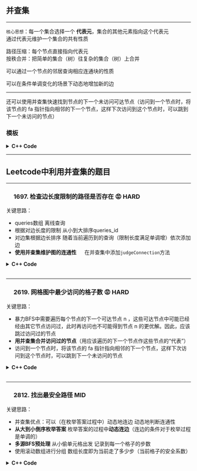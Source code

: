 ## 并查集
---
`核心思想`：每一个集合选择一个 **代表元**，集合的其他元素指向这个代表元  
通过代表元维护一个集合的共有性质  

路径压缩：每个节点直接指向代表元  
按秩合并：把简单的集合（树）往复杂的集合（树）上合并  

可以通过一个节点的邻居查询相应连通块的性质  

可以在条件单调变化的场景下动态地增加新的边  

---
还可以使用并查集快速找到节点的下一个未访问可达节点（访问到一个节点时，将该节点的 fa 指针指向相邻的下一个节点，这样下次访问到这个节点时，可以跳到下一个未访问的节点）  

### **模板**
<details>
<summary> <b> C++ Code</b> </summary>

``` c++
class UnionFind {
public:
    vector<int> father; // 代表元
    vector<int> size; // 秩
    int n; // 节点数
    int comp_cnt; // 集合数

    UnionFind(int _n) : n(_n), comp_cnt(_n), father(_n), size(_n, 1){
        iota(father.begin(), father.end(), 0);
    }
    int find(int x) // 更新并返回father[x]
    {
        if(x != father[x])
            father[x] = find(father[x]);
        return father[x];
    }
    bool unite(int x, int y)
    {
        x = find(x);
        y = find(y);
        cout<<"unite "<<x<<" "<<y<<endl;
        if(x == y)
            return false;
        if(size[x] < size[y])
            swap(x, y);
        father[y] = x;
        size[x] += size[y];
        comp_cnt--;
        return true;
    }
};
```
</details>

---
## Leetcode中利用并查集的题目

---
### &emsp; 1697. 检查边长度限制的路径是否存在 :rage: HARD
关键思路：
- queries数组 离线查询
- 根据对边长度的限制 从小到大排序queries_id
- 对边集根据边长排序 随着当前遍历到的查询（限制长度满足单调增）依次添加边
- <b>使用并查集维护图的连通性</b> &emsp; 在并查集中添加`judgeConnection`方法

<details> 
<summary> <b>C++ Code</b> </summary>

```c++
class UnionFind {
public:
    vector<int> father; // 代表元
    vector<int> size; // 秩
    int n; // 节点树
    int comp_cnt; // 集合数

    UnionFind(int _n) : n(_n), comp_cnt(_n), father(_n), size(_n, 1){
        iota(father.begin(), father.end(), 0);
    }
    int find(int x) // 更新并返回father[x]
    {
        if(x != father[x])
            father[x] = find(father[x]);
        return father[x];
    }
    bool unite(int x, int y)
    {
        x = find(x);
        y = find(y);
        cout<<"unite "<<x<<" "<<y<<endl;
        if(x == y)
            return false;
        if(size[x] < size[y])
            swap(x, y);
        father[y] = x;
        size[x] += size[y];
        comp_cnt--;
        return true;
    }
    bool judgeConnection(int x, int y) // 使用并查集判断连通性
    {
        x = find(x);
        y = find(y);
        return x == y;
    }
};
class Solution {
public:
    vector<bool> distanceLimitedPathsExist(int n, vector<vector<int>>& edgeList, vector<vector<int>>& queries) {
        vector<int> q_id(queries.size());
        iota(q_id.begin(), q_id.end(), 0);
        // 对queries的id依limit增序排序
        sort(q_id.begin(), q_id.end(), [&](int i, int j){
            return queries[i][2] < queries[j][2];
        });

        // 将edgeList依dis增序排序
        sort(edgeList.begin(), edgeList.end(), [](const auto& e1, const auto& e2){
            return e1[2] < e2[2];
        });

        UnionFind uf(n);
        int i = 0; // edgeList的指针
        vector<bool> ans(queries.size());
        for(int query : q_id)
        {
            while(i < edgeList.size() && edgeList[i][2] < queries[query][2]) // 根据当前query 添加满足条件的边 连接图
            {
                uf.unite(edgeList[i][0], edgeList[i][1]);
                i++;
            }
            ans[query] = uf.judgeConnection(queries[query][0], queries[query][1]);
        }
        return ans;
    }
};
```
</details>
<br>

---
### &emsp; 2619. 网格图中最少访问的格子数 :rage: HARD
关键思路：
- 暴力BFS中需要遍历每个节点的下一个可达节点 n ，这些可达节点中可能已经经由其它节点访问过，此时再访问也不可能得到节点 n 的更优解。因此，应该跳过访问过的节点
- <b>用并查集合并访问过的节点</b>（用应该遍历的下一个节点作这些节点的“代表”）
- 访问到一个节点时，将该节点的 fa 指针指向相邻的下一个节点，这样下次访问到这个节点时，可以跳到下一个未访问的节点

<details> 
<summary> <b>C++ Code</b> </summary>

```c++
class Solution {
public:
    using Node = tuple<int, int, int>; //step x y

    int find(vector<int>& fa, int x)
    {
        return x == fa[x] ? x : fa[x] = find(fa, fa[x]);
    }
    void merge(vector<int>& fa, int x) // 标记fa[x]指向下一节点
    {
        fa[x] = x + 1;
    }

    int minimumVisitedCells(vector<vector<int>>& grid) {
        int m = grid.size(), n = grid[0].size();

        vector<vector<int>> row_fas(m, vector<int>(n+1));
        for(int i = 0; i < m; i++)
        {
            iota(row_fas[i].begin(), row_fas[i].end(), 0); // 从0开始递增填充
        }
        vector<vector<int>> col_fas(n, vector<int>(m+1));
        for(int i = 0; i < n; i++)
        {
            iota(col_fas[i].begin(), col_fas[i].end(), 0);
        }

        queue<Node> q;
        q.emplace(1, 0, 0);

        while(!q.empty())
        {
            auto[d, x, y] = q.front();
            q.pop();
            if(x == m-1 && y == n-1)
                return d;

            int g = grid[x][y];
            
            // 使用find遍历下一访问节点
            // right
            for(int ny = find(row_fas[x], y + 1);
                ny < min(y + g + 1, n);
                ny = find(row_fas[x], ny + 1))
            {
                merge(row_fas[x], ny);
                q.emplace(d + 1, x, ny);
            }
            // down
            for(int nx = find(col_fas[y], x + 1);
                nx < min(x + g + 1, m);
                nx = find(col_fas[y], nx + 1))
            {
                merge(col_fas[y], nx);
                q.emplace(d + 1, nx, y);
            }
        }
        return -1;
    }
};
```
</details>
<br>

---
### &emsp; 2812. 找出最安全路径 MID
关键思路：
- 并查集优点：可以（在枚举答案过程中）动态地连边 动态地判断连通性
- <b>从大到小倒序枚举答案</b> 枚举答案的过程中<b>动态连边</b>（连边的条件对于枚举过程是单调的）
- <b>多源BFS预处理</b> 从小偷单元格出发 记录到每一个格子的步数
- 使用滚动数组进行分组 数组长度即为当前走了多少步（当前格子的安全系数）

<details> 
<summary> <b>C++ Code</b> </summary>

```c++
class Solution {
    static constexpr int dirs[4][2] = {{-1, 0}, {1, 0}, {0, -1}, {0, 1}};
public:
    int maximumSafenessFactor(vector<vector<int>>& grid) {
        int n = grid.size();
        vector<pair<int, int>> q;
        vector<vector<int>> dis(n, vector<int>(n, -1));
        for(int i = 0; i < n; i++) 
        {
            for(int j = 0; j < n; j++) 
            {
                if(grid[i][j])
                {
                    q.emplace_back(i, j);
                    dis[i][j] = 0;
                }
            }
        }

        vector<vector<pair<int, int>>> groups = {q}; // step0
        while(!q.empty()) // 多源BFS
        {
            vector<pair<int, int>> nq; // 对应step+1的分组
            for(auto &[i, j]: q) 
            {
                for(auto &d: dirs)
                {
                    int x = i + d[0], y = j + d[1];
                    if(0 <= x && x < n && 0 <= y && y < n && dis[x][y] < 0) // dis为-1时还没有标记
                    {
                        nq.emplace_back(x, y);
                        dis[x][y] = groups.size();
                    }
                }
            }
            groups.push_back(nq); // 相同dis分组记录
            q = move(nq);
        }

        // 并查集模板
        vector<int> fa(n * n);
        iota(fa.begin(), fa.end(), 0);
        function<int(int)> find = [&](int x) -> int { 
            return fa[x] == x ? x : fa[x] = find(fa[x]);
        };

        for(int ans = (int) groups.size() - 2; ans > 0; ans--) // 枚举答案
        {
            for(auto &[i, j]: groups[ans]) // 访问该dis的分组
            {
                for(auto &d: dirs) // 相邻点
                {
                    int x = i + d[0], y = j + d[1];
                    if(0 <= x && x < n && 0 <= y && y < n && dis[x][y] >= ans) // 连接满足条件的边
                        fa[find(x * n + y)] = find(i * n + j);
                }
            }
            if(find(0) == find(n * n - 1)) // 写这里判断更快些
                return ans;
        }
        return 0;
    }
};
```
</details>
<br>
